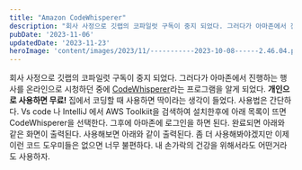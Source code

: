 ```yaml
---
title: "Amazon CodeWhisperer"
description: "회사 사정으로 깃랩의 코파일럿 구독이 중지 되었다. 그러다가 아마존에서 진행하는 행사를 온라인으로 시청하던 중에 CodeWhisperer라는 프로그램을 알게 되었다.  개인으로 사용하면 무료!  집에서 코딩할 때 사용하면 딱이라는 생각이 들었다.  사용법은 간단하다.  Vs code 나..."
pubDate: '2023-11-06'
updatedDate: '2023-11-23'
heroImage: 'content/images/2023/11/-----------2023-10-08------2.46.04.png'
---
```


회사 사정으로 깃랩의 코파일럿 구독이 중지 되었다. 그러다가 아마존에서 진행하는 행사를 온라인으로 시청하던 중에 [CodeWhisperer](https://aws.amazon.com/ko/codewhisperer/)라는 프로그램을 알게 되었다.
**개인으로 사용하면 무료!**
집에서 코딩할 때 사용하면 딱이라는 생각이 들었다.
사용법은 간단하다.
Vs code 나 IntelliJ 에서 AWS Toolkiit을 검색하여 설치한후에
아래 목록이 뜨면 CodeWhisperer을 선택한다.
그후에 아마존에 로그인을 하면 된다.
완료되면 아래와 같은 화면이 출력된다.
사용해보면 아래와 같이 출력된다.
좀 더 사용해봐야겠지만 이제 이런 코드 도우미들은 없으면 너무 불편하다.
내 손가락의 건강을 위해서라도 어떤거라도 사용하자.